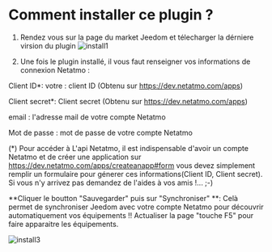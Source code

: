 # Comment installer ce plugin ?

1. Rendez vous sur la page du market Jeedom et télecharger la dérniere virsion du plugin
![install1](https://limad.github.io/plugins-docs/plugins-docs/plugin-naEnergie/images/naEnergie_doc1.PNG)

2. Une fois le plugin installé, il vous faut renseigner vos informations de connexion Netatmo :

Client ID*: votre : client ID (Obtenu sur https://dev.netatmo.com/apps)

Client secret*: Client secret (Obtenu sur https://dev.netatmo.com/apps)

email : l'adresse mail de votre compte Netatmo

Mot de passe : mot de passe de votre compte Netatmo



(*) Pour accéder à L'api Netatmo, il est indispensable d'avoir un compte Netatmo et de créer une application sur https://dev.netatmo.com/apps/createanapp#form 
    vous devez simplement remplir un formulaire pour génerer ces informations(Client ID, Client secret).
    Si vous n'y arrivez pas demandez de l'aides à vos amis !... ;-)

**Cliquer le boutton "Sauvegarder" puis sur "Synchroniser" **: Celà permet de synchroniser Jeedom avec votre compte Netatmo pour découvrir automatiquement vos équipements !! Actualiser la page "touche F5" pour faire apparaitre les équipements.

  
![install3](https://limad.github.io/plugins-docs/plugins-docs/plugin-naEnergie/images/naEnergie_doc2.PNG)